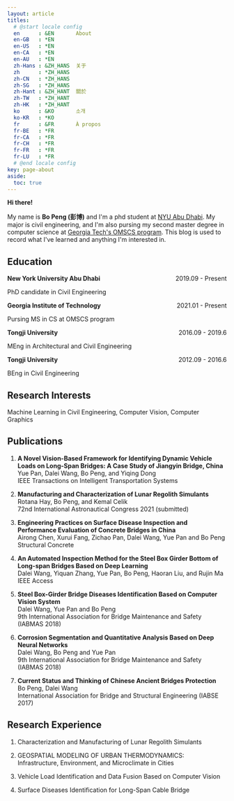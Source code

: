 ```yaml
---
layout: article
titles:
  # @start locale config
  en      : &EN       About
  en-GB   : *EN
  en-US   : *EN
  en-CA   : *EN
  en-AU   : *EN
  zh-Hans : &ZH_HANS  关于
  zh      : *ZH_HANS
  zh-CN   : *ZH_HANS
  zh-SG   : *ZH_HANS
  zh-Hant : &ZH_HANT  關於
  zh-TW   : *ZH_HANT
  zh-HK   : *ZH_HANT
  ko      : &KO       소개
  ko-KR   : *KO
  fr      : &FR       À propos
  fr-BE   : *FR
  fr-CA   : *FR
  fr-CH   : *FR
  fr-FR   : *FR
  fr-LU   : *FR
  # @end locale config
key: page-about
aside:
  toc: true
---
```


**Hi there!**

My name is **Bo Peng (彭博)** and I'm a phd student at [NYU Abu Dhabi](https://nyuad.nyu.edu/en/). My major is civil engineering, and I'm also pursing my second master degree in computer science at [Georgia Tech's OMSCS program](https://omscs.gatech.edu/). This blog is used to record what I've learned and anything I'm interested in.

## Education
**New York University Abu Dhabi** <span style="float:right">2019.09 - Present</span>

PhD candidate in Civil Engineering

**Georgia Institute of Technology** <span style="float:right">2021.01 - Present</span>

Pursing MS in CS at OMSCS program

**Tongji University** <span style="float:right">2016.09 - 2019.6</span>

MEng in Architectural and Civil Engineering 

**Tongji University** <span style="float:right">2012.09 - 2016.6</span>

BEng in Civil Engineering

## Research Interests

Machine Learning in Civil Engineering, 
Computer Vision, 
Computer Graphics

## Publications

1. **A Novel Vision-Based Framework for Identifying Dynamic Vehicle Loads on Long-Span Bridges: A Case Study of Jiangyin Bridge, China** \
   Yue Pan, Dalei Wang, Bo Peng, and Yiqing Dong \
   IEEE Transactions on Intelligent Transportation Systems

2. **Manufacturing and Characterization of Lunar Regolith Simulants** \
   Rotana Hay, Bo Peng, and Kemal Celik \
   72nd International Astronautical Congress 2021 (submitted)

3. **Engineering Practices on Surface Disease Inspection and Performance Evaluation of Concrete Bridges in China** \
   Airong Chen, Xurui Fang, Zichao Pan, Dalei Wang, Yue Pan and Bo Peng \
   Structural Concrete

4. **An Automated Inspection Method for the Steel Box Girder Bottom of Long-span Bridges Based on Deep Learning** \
   Dalei Wang, Yiquan Zhang, Yue Pan, Bo Peng, Haoran Liu, and Rujin Ma \
   IEEE Access

5. **Steel Box-Girder Bridge Diseases Identification Based on Computer Vision System** \
   Dalei Wang, Yue Pan and Bo Peng \
   9th International Association for Bridge Maintenance and Safety (IABMAS 2018)

6. **Corrosion Segmentation and Quantitative Analysis Based on Deep Neural Networks** \
   Dalei Wang, Bo Peng and Yue Pan \
   9th International Association for Bridge Maintenance and Safety (IABMAS 2018)

7. **Current Status and Thinking of Chinese Ancient Bridges Protection** \
   Bo Peng, Dalei Wang \
   International Association for Bridge and Structural Engineering (IABSE 2017)


## Research Experience

1. Characterization and Manufacturing of Lunar Regolith Simulants

2. GEOSPATIAL MODELING OF URBAN THERMODYNAMICS: Infrastructure, Environment, and Microclimate in Cities

3. Vehicle Load Identification and Data Fusion Based on Computer Vision

4. Surface Diseases Identification for Long-Span Cable Bridge